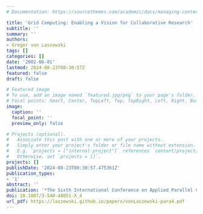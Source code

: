 ```yaml
---
# Documentation: https://sourcethemes.com/academic/docs/managing-content/

title: 'Grid Computing: Enabling a Vision for Collaborative Research'
subtitle: ''
summary: ''
authors:
- Gregor von Laszewski
tags: []
categories: []
date: '2002-06-01'
lastmod: 2024-08-23T00:30:57Z
featured: false
draft: false

# Featured image
# To use, add an image named `featured.jpg/png` to your page's folder.
# Focal points: Smart, Center, TopLeft, Top, TopRight, Left, Right, BottomLeft, Bottom, BottomRight.
image:
  caption: ''
  focal_point: ''
  preview_only: false

# Projects (optional).
#   Associate this post with one or more of your projects.
#   Simply enter your project's folder or file name without extension.
#   E.g. `projects = ["internal-project"]` references `content/project/deep-learning/index.md`.
#   Otherwise, set `projects = []`.
projects: []
publishDate: '2024-08-23T00:30:57.475361Z'
publication_types:
- '1'
abstract: ''
publication: '*The Sixth International Conference on Applied Parallel Computing*'
doi: 10.1007/3-540-48051-X_4
url_pdf: https://laszewski.github.io/papers/vonLaszewski-para4.pdf
---
```

